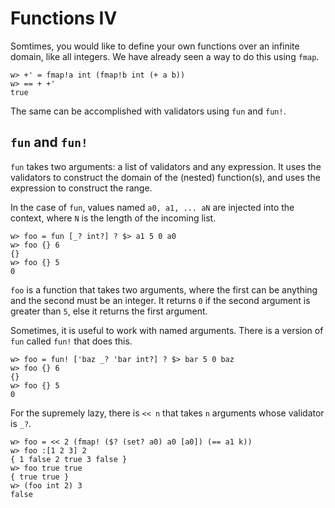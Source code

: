 # Functions IV

Somtimes, you would like to define your own functions over an infinite domain, like all integers.  We have already seen a way to do this using `fmap`.

```
w> +' = fmap!a int (fmap!b int (+ a b))
w> == + +'
true
```

The same can be accomplished with validators using `fun` and `fun!`.

## `fun` and `fun!`

`fun` takes two arguments: a list of validators and any expression.  It uses the validators to construct the domain of the (nested) function(s), and uses the expression to construct the range.

In the case of `fun`, values named `a0, a1, ... aN` are injected into the context, where `N` is the length of the incoming list.

```
w> foo = fun [_? int?] ? $> a1 5 0 a0
w> foo {} 6
{}
w> foo {} 5
0
```

`foo` is a function that takes two arguments, where the first can be anything and the second must be an integer. It returns `0` if the second argument is greater than `5`, else it returns the first argument.

Sometimes, it is useful to work with named arguments.  There is a version of `fun` called `fun!` that does this.

```
w> foo = fun! ['baz _? 'bar int?] ? $> bar 5 0 baz
w> foo {} 6
{}
w> foo {} 5
0
```

For the supremely lazy, there is `<< n` that takes `n` arguments whose validator is `_?`.

```
w> foo = << 2 (fmap! ($? (set? a0) a0 [a0]) (== a1 k))
w> foo :[1 2 3] 2
{ 1 false 2 true 3 false }
w> foo true true
{ true true }
w> (foo int 2) 3
false
```
